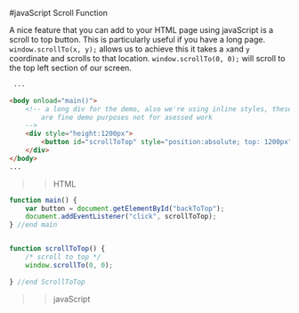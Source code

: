 #javaScript Scroll Function 

A nice feature that you can add to your HTML page using javaScript is a scroll to top button. This is particularly useful if you have a long page.  `window.scrollTo(x, y);` allows us to achieve this it takes a `x`and `y` coordinate and scrolls to that location.  `window.scrollTo(0, 0);` will scroll to the top left section of our screen.  


```html
 ...
 
<body onload="main()">
    <!-- a long div for the demo, also we're using inline styles, these 
        are fine demo purposes not for asessed work 
    -->
    <div style="height:1200px">  
        <button id="scrollToTop" style="position:absolute; top: 1200px">Scroll To Top</button>
    </div>
</body>
... 
```

>> HTML 
 


```javascript 
function main() {
    var button = document.getElementById("backToTop");
    document.addEventListener("click", scrollToTop);
} //end main 


function scrollToTop() {
    /* scroll to top */
    window.scrollTo(0, 0);   
    
} //end ScrollToTop 
```

>>  javaScript 